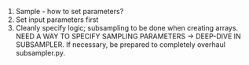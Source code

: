 1. Sample - how to set parameters?
2. Set input parameters first
3. Cleanly specify logic; subsampling to be done when creating arrays. NEED A WAY TO SPECIFY SAMPLING PARAMETERS -> DEEP-DIVE IN SUBSAMPLER. If necessary, be prepared to completely overhaul subsampler.py.